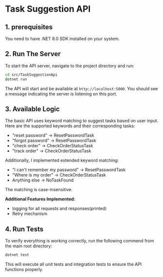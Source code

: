 # Task Suggestion API


## 1. prerequisites

You need to have .NET 8.0 SDK installed on your system.

 


## 2. Run The Server

To start the API server, navigate to the project directory and run:

```bash
cd src/TaskSuggestionApi
dotnet run
```

The API will start and be available at `http://localhost:5000`. You should see a message indicating the server is listening on this port.

## 3. Available Logic

The basic API uses keyword matching to suggest tasks based on user input. Here are the supported keywords and their corresponding tasks:

- "reset password" → ResetPasswordTask
- "forgot password" → ResetPasswordTask  
- "check order" → CheckOrderStatusTask
- "track order" → CheckOrderStatusTask

Additionally, I implemented extended keyword matching:
- "I can't remember my password" → ResetPasswordTask
- "Where is my order" → CheckOrderStatusTask
- Anything else → NoTaskFound

The matching is case-insensitive.

**Additional Features Implemented:**
- logging for all requests and responses(printed)
- Retry mechanism

## 4. Run Tests

To verify everything is working correctly, run the following commend from the main root directory:

```bash 
dotnet test
```

This will execute all unit tests and integration tests to ensure the API functions properly.
